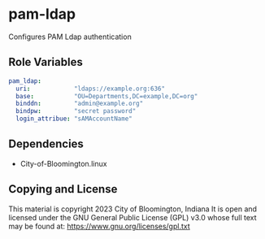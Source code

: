 pam-ldap
=========

Configures PAM Ldap authentication


Role Variables
--------------

```yml
pam_ldap:
  uri:            "ldaps://example.org:636"
  base:           "OU=Departments,DC=example,DC=org"
  binddn:         "admin@example.org"
  bindpw:         "secret password"
  login_attribue: "sAMAccountName"
```

Dependencies
------------

* City-of-Bloomington.linux

Copying and License
-------

This material is copyright 2023 City of Bloomington, Indiana
It is open and licensed under the GNU General Public License (GPL) v3.0 whose full text may be found at:
https://www.gnu.org/licenses/gpl.txt
